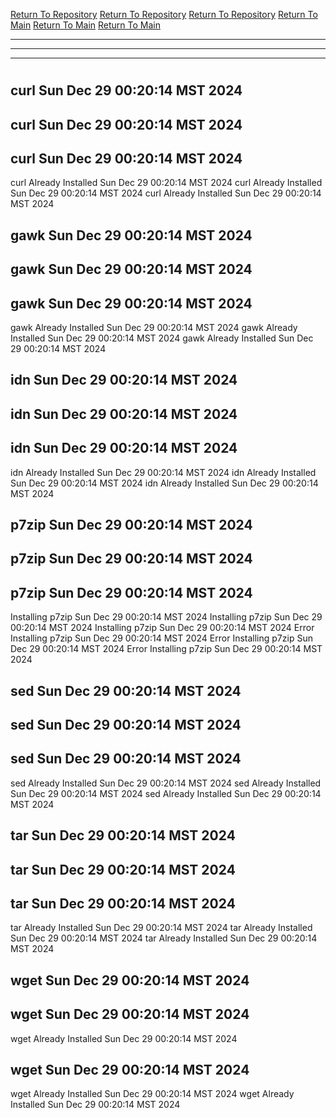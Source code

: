 [Return To Repository](https://github.com/DigitalWarrior/piholeparser/)
[Return To Repository](https://github.com/DigitalWarrior/piholeparser/)
[Return To Repository](https://github.com/DigitalWarrior/piholeparser/)
[Return To Main](https://github.com/DigitalWarrior/piholeparser/blob/master/RecentRunLogs/Mainlog.md)
[Return To Main](https://github.com/DigitalWarrior/piholeparser/blob/master/RecentRunLogs/Mainlog.md)
[Return To Main](https://github.com/DigitalWarrior/piholeparser/blob/master/RecentRunLogs/Mainlog.md)
____________________________________
____________________________________
____________________________________
# 
# 
# 
## curl Sun Dec 29 00:20:14 MST 2024
## curl Sun Dec 29 00:20:14 MST 2024
## curl Sun Dec 29 00:20:14 MST 2024
curl Already Installed Sun Dec 29 00:20:14 MST 2024
curl Already Installed Sun Dec 29 00:20:14 MST 2024
curl Already Installed Sun Dec 29 00:20:14 MST 2024
## gawk Sun Dec 29 00:20:14 MST 2024
## gawk Sun Dec 29 00:20:14 MST 2024
## gawk Sun Dec 29 00:20:14 MST 2024
gawk Already Installed Sun Dec 29 00:20:14 MST 2024
gawk Already Installed Sun Dec 29 00:20:14 MST 2024
gawk Already Installed Sun Dec 29 00:20:14 MST 2024
## idn Sun Dec 29 00:20:14 MST 2024
## idn Sun Dec 29 00:20:14 MST 2024
## idn Sun Dec 29 00:20:14 MST 2024
idn Already Installed Sun Dec 29 00:20:14 MST 2024
idn Already Installed Sun Dec 29 00:20:14 MST 2024
idn Already Installed Sun Dec 29 00:20:14 MST 2024
## p7zip Sun Dec 29 00:20:14 MST 2024
## p7zip Sun Dec 29 00:20:14 MST 2024
## p7zip Sun Dec 29 00:20:14 MST 2024
Installing p7zip Sun Dec 29 00:20:14 MST 2024
Installing p7zip Sun Dec 29 00:20:14 MST 2024
Installing p7zip Sun Dec 29 00:20:14 MST 2024
Error Installing p7zip Sun Dec 29 00:20:14 MST 2024
Error Installing p7zip Sun Dec 29 00:20:14 MST 2024
Error Installing p7zip Sun Dec 29 00:20:14 MST 2024
## sed Sun Dec 29 00:20:14 MST 2024
## sed Sun Dec 29 00:20:14 MST 2024
## sed Sun Dec 29 00:20:14 MST 2024
sed Already Installed Sun Dec 29 00:20:14 MST 2024
sed Already Installed Sun Dec 29 00:20:14 MST 2024
sed Already Installed Sun Dec 29 00:20:14 MST 2024
## tar Sun Dec 29 00:20:14 MST 2024
## tar Sun Dec 29 00:20:14 MST 2024
## tar Sun Dec 29 00:20:14 MST 2024
tar Already Installed Sun Dec 29 00:20:14 MST 2024
tar Already Installed Sun Dec 29 00:20:14 MST 2024
tar Already Installed Sun Dec 29 00:20:14 MST 2024
## wget Sun Dec 29 00:20:14 MST 2024
## wget Sun Dec 29 00:20:14 MST 2024
wget Already Installed Sun Dec 29 00:20:14 MST 2024
## wget Sun Dec 29 00:20:14 MST 2024
wget Already Installed Sun Dec 29 00:20:14 MST 2024
wget Already Installed Sun Dec 29 00:20:14 MST 2024
